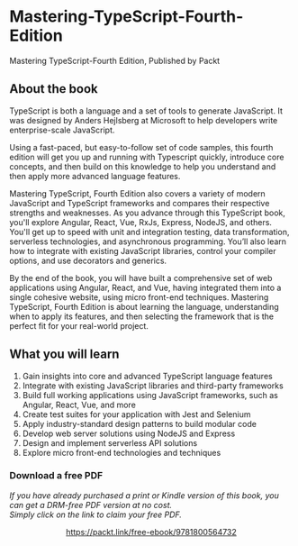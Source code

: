 


# Mastering-TypeScript-Fourth-Edition
Mastering TypeScript-Fourth Edition, Published by Packt

## About the book

TypeScript is both a language and a set of tools to generate JavaScript. It was designed by Anders Hejlsberg at Microsoft to help developers write enterprise-scale JavaScript.

Using a fast-paced, but easy-to-follow set of code samples, this fourth edition will get you up and running with Typescript quickly, introduce core concepts, and then build on this knowledge to help you understand and then apply more advanced language features.

Mastering TypeScript, Fourth Edition also covers a variety of modern JavaScript and TypeScript frameworks and compares their respective strengths and weaknesses. As you advance through this TypeScript book, you'll explore Angular, React, Vue, RxJs, Express, NodeJS, and others. You'll get up to speed with unit and integration testing, data transformation, serverless technologies, and asynchronous programming. You’ll also learn how to integrate with existing JavaScript libraries, control your compiler options, and use decorators and generics.

By the end of the book, you will have built a comprehensive set of web applications using Angular, React, and Vue, having integrated them into a single cohesive website, using micro front-end techniques. Mastering TypeScript, Fourth Edition is about learning the language, understanding when to apply its features, and then selecting the framework that is the perfect fit for your real-world project.

## What you will learn
1. Gain insights into core and advanced TypeScript language features
2. Integrate with existing JavaScript libraries and third-party frameworks
3. Build full working applications using JavaScript frameworks, such as Angular, React, Vue, and more
4. Create test suites for your application with Jest and Selenium
5. Apply industry-standard design patterns to build modular code
6. Develop web server solutions using NodeJS and Express
7. Design and implement serverless API solutions
8. Explore micro front-end technologies and techniques
### Download a free PDF

 <i>If you have already purchased a print or Kindle version of this book, you can get a DRM-free PDF version at no cost.<br>Simply click on the link to claim your free PDF.</i>
<p align="center"> <a href="https://packt.link/free-ebook/9781800564732">https://packt.link/free-ebook/9781800564732 </a> </p>